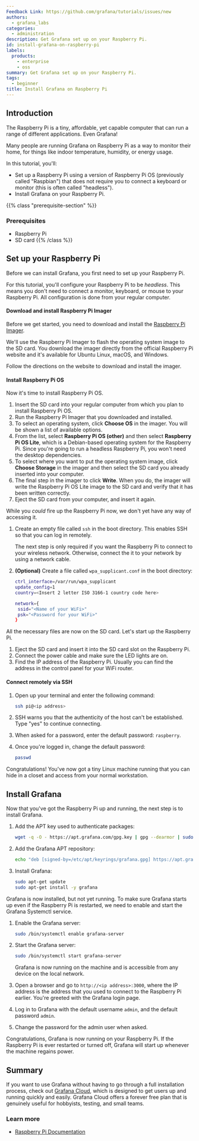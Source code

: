 ```yaml
---
Feedback Link: https://github.com/grafana/tutorials/issues/new
authors:
  - grafana_labs
categories:
  - administration
description: Get Grafana set up on your Raspberry Pi.
id: install-grafana-on-raspberry-pi
labels:
  products:
    - enterprise
    - oss
summary: Get Grafana set up on your Raspberry Pi.
tags:
  - beginner
title: Install Grafana on Raspberry Pi
---
```


## Introduction

The Raspberry Pi is a tiny, affordable, yet capable computer that can run a range of different applications. Even Grafana!

Many people are running Grafana on Raspberry Pi as a way to monitor their home, for things like indoor temperature, humidity, or energy usage.

In this tutorial, you'll:

- Set up a Raspberry Pi using a version of Raspberry Pi OS (previously called "Raspbian") that does not require you to connect a keyboard or monitor (this is often called "headless").
- Install Grafana on your Raspberry Pi.

{{% class "prerequisite-section" %}}

### Prerequisites

- Raspberry Pi
- SD card
  {{% /class %}}

## Set up your Raspberry Pi

Before we can install Grafana, you first need to set up your Raspberry Pi.

For this tutorial, you'll configure your Raspberry Pi to be _headless_. This means you don't need to connect a monitor, keyboard, or mouse to your Raspberry Pi. All configuration is done from your regular computer.

#### Download and install Raspberry Pi Imager

Before we get started, you need to download and install the [Raspberry Pi Imager](https://www.raspberrypi.org/software/).

We'll use the Raspberry Pi Imager to flash the operating system image to the SD card. You download the imager directly from the official Raspberry Pi website and it's available for Ubuntu Linux, macOS, and Windows.

Follow the directions on the website to download and install the imager.

#### Install Raspberry Pi OS

Now it's time to install Raspberry Pi OS.

1. Insert the SD card into your regular computer from which you plan to install Raspberry Pi OS.
1. Run the Raspberry Pi Imager that you downloaded and installed.
1. To select an operating system, click **Choose OS** in the imager. You will be shown a list of available options.
1. From the list, select **Raspberry Pi OS (other)** and then select **Raspberry Pi OS Lite**, which is a Debian-based operating system for the Raspberry Pi. Since you're going to run a headless Raspberry Pi, you won't need the desktop dependencies.
1. To select where you want to put the operating system image, click **Choose Storage** in the imager and then select the SD card you already inserted into your computer.
1. The final step in the imager to click **Write**. When you do, the imager will write the Raspberry Pi OS Lite image to the SD card and verify that it has been written correctly.
1. Eject the SD card from your computer, and insert it again.

While you _could_ fire up the Raspberry Pi now, we don't yet have any way of accessing it.

1. Create an empty file called `ssh` in the boot directory. This enables SSH so that you can log in remotely.

   The next step is only required if you want the Raspberry Pi to connect to your wireless network. Otherwise, connect the it to your network by using a network cable.

1. **(Optional)** Create a file called `wpa_supplicant.conf` in the boot directory:

   ```bash
   ctrl_interface=/var/run/wpa_supplicant
   update_config=1
   country=<Insert 2 letter ISO 3166-1 country code here>

   network={
    ssid="<Name of your WiFi>"
    psk="<Password for your WiFi>"
   }
   ```

All the necessary files are now on the SD card. Let's start up the Raspberry Pi.

1. Eject the SD card and insert it into the SD card slot on the Raspberry Pi.
1. Connect the power cable and make sure the LED lights are on.
1. Find the IP address of the Raspberry Pi. Usually you can find the address in the control panel for your WiFi router.

#### Connect remotely via SSH

1. Open up your terminal and enter the following command:

   ```bash
   ssh pi@<ip address>
   ```

1. SSH warns you that the authenticity of the host can't be established. Type "yes" to continue connecting.
1. When asked for a password, enter the default password: `raspberry`.
1. Once you're logged in, change the default password:

   ```bash
   passwd
   ```

Congratulations! You've now got a tiny Linux machine running that you can hide in a closet and access from your normal workstation.

## Install Grafana

Now that you've got the Raspberry Pi up and running, the next step is to install Grafana.

1. Add the APT key used to authenticate packages:

   ```bash
   wget -q -O - https://apt.grafana.com/gpg.key | gpg --dearmor | sudo tee /etc/apt/keyrings/grafana.gpg > /dev/null
   ```

1. Add the Grafana APT repository:

   ```bash
   echo "deb [signed-by=/etc/apt/keyrings/grafana.gpg] https://apt.grafana.com stable main" | sudo tee /etc/apt/sources.list.d/grafana.list
   ```

1. Install Grafana:

   ```bash
   sudo apt-get update
   sudo apt-get install -y grafana
   ```

Grafana is now installed, but not yet running. To make sure Grafana starts up even if the Raspberry Pi is restarted, we need to enable and start the Grafana Systemctl service.

1. Enable the Grafana server:

   ```bash
   sudo /bin/systemctl enable grafana-server
   ```

1. Start the Grafana server:

   ```bash
   sudo /bin/systemctl start grafana-server
   ```

   Grafana is now running on the machine and is accessible from any device on the local network.

1. Open a browser and go to `http://<ip address>:3000`, where the IP address is the address that you used to connect to the Raspberry Pi earlier. You're greeted with the Grafana login page.
1. Log in to Grafana with the default username `admin`, and the default password `admin`.
1. Change the password for the admin user when asked.

Congratulations, Grafana is now running on your Raspberry Pi. If the Raspberry Pi is ever restarted or turned off, Grafana will start up whenever the machine regains power.

## Summary

If you want to use Grafana without having to go through a full installation process, check out [Grafana Cloud](/products/cloud/), which is designed to get users up and running quickly and easily. Grafana Cloud offers a forever free plan that is genuinely useful for hobbyists, testing, and small teams.

### Learn more

- [Raspberry Pi Documentation](https://www.raspberrypi.org/documentation/)
